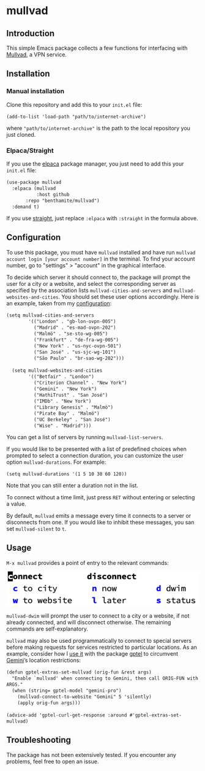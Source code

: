 # mullvad

## Introduction

This simple Emacs package collects a few functions for interfacing with [Mullvad](https://mullvad.net/), a VPN service.

## Installation

### Manual installation

Clone this repository and add this to your `init.el` file:

``` emacs-lisp
(add-to-list 'load-path "path/to/internet-archive")
```

where `"path/to/internet-archive"` is the path to the local repository you just cloned.

### Elpaca/Straight

If you use the [elpaca](https://github.com/progfolio/elpaca) package manager, you just need to add this your `init.el` file:

``` emacs-lisp
(use-package mullvad
  :elpaca (mullvad
           :host github
	   :repo "benthamite/mullvad")
  :demand t)
```

If you use [straight](https://github.com/radian-software/straight.el), just replace `:elpaca` with `:straight` in the formula above.

## Configuration

To use this package, you must have `mullvad` installed and have run `mullvad account login [your account number]` in the terminal. To find your account number, go to "settings" > "account" in the graphical interface.

To decide which server it should connect to, the package will prompt the user for a city or a website, and select the corresponding server as specified by the association lists `mullvad-cities-and-servers` and `mullvad-websites-and-cities`. You should set these user options accordingly. Here is an example, taken from my [configuration](https://github.com/benthamite/dotfiles/blob/master/emacs/config.org#mullvad):

``` emacs-lisp
(setq mullvad-cities-and-servers
        '(("London" . "gb-lon-ovpn-005")
          ("Madrid" . "es-mad-ovpn-202")
          ("Malmö" . "se-sto-wg-005")
          ("Frankfurt" . "de-fra-wg-005")
          ("New York" . "us-nyc-ovpn-501")
          ("San José" . "us-sjc-wg-101")
          ("São Paulo" . "br-sao-wg-202")))

  (setq mullvad-websites-and-cities
        '(("Betfair" . "London")
          ("Criterion Channel" . "New York")
          ("Gemini" . "New York")
          ("HathiTrust" . "San José")
          ("IMDb" . "New York")
          ("Library Genesis" . "Malmö")
          ("Pirate Bay" . "Malmö")
          ("UC Berkeley" . "San José")
          ("Wise" . "Madrid")))
```

You can get a list of servers by running `mullvad-list-servers`.

If you would like to be presented with a list of predefined choices when prompted to select a connection duration, you can customize the user option `mullvad-durations`. For example:

```emacs-lisp
(setq mullvad-durations '(1 5 10 30 60 120))
```

Note that you can still enter a duration not in the list.

To connect without a time limit, just press `RET` without entering or selecting a value.

By default, `mullvad` emits a message every time it connects to a server or disconnects from one. If you would like to inhibit these messages, you san set `mullvad-silent` to `t`.

## Usage

`M-x mullvad` provides a point of entry to the relevant commands:

![The `mullvad` menu](./mullvad-menu.png)

`mullvad-dwim` will prompt the user to connect to a city or a website, if not already connected, and will disconnect otherwise. The remaining commands are self-explanatory.

`mullvad` may also be used programmatically to connect to special servers before making requests for services restricted to particular locations. As an example, consider how I [use it](https://github.com/benthamite/dotfiles/blob/master/emacs/extras/gptel-extras.el) with the package [gptel](https://github.com/karthink/gptel) to circumvent [Gemini](https://gemini.google.com/)’s location restrictions:

```emacs-lisp
(defun gptel-extras-set-mullvad (orig-fun &rest args)
  "Enable `mullvad' when connecting to Gemini, then call ORIG-FUN with ARGS."
  (when (string= gptel-model "gemini-pro")
    (mullvad-connect-to-website "Gemini" 5 'silently)
    (apply orig-fun args)))

(advice-add 'gptel-curl-get-response :around #'gptel-extras-set-mullvad)
```

## Troubleshooting

The package has not been extensively tested. If you encounter any problems, feel free to open an issue.
